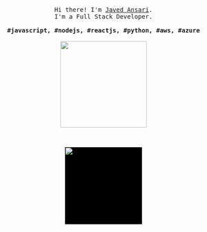 <p align="center">
  <samp>Hi there! I'm <a href="http://www.javed.live" target="_blank">Javed Ansari</a>.<br> I'm a Full Stack Developer.<br><br><b>#javascript, #nodejs, #reactjs, #python, #aws, #azure</b></samp>
  <br>
  <br>
  <img src="https://thumbs.gfycat.com/SpeedyMealyCornsnake-size_restricted.gif" width="200" />
</p>

<br/>
<p align="center">
  <a href="https://github.com/javed2214/" >
    <img style="background-color: black;" height="180em" src="https://github-readme-stats.vercel.app/api?username=javed2214&theme=github_dark&show_icons=true" />
  </a>
 </p>
<br/>
